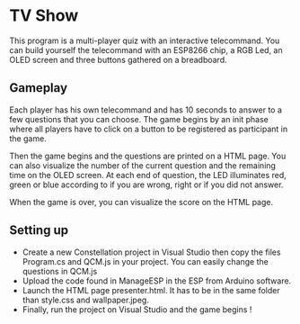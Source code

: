 # TV Show

This program is a multi-player quiz with an interactive telecommand. You can build yourself the telecommand with an ESP8266 chip, a RGB Led, an OLED screen and three buttons gathered on a breadboard.

## Gameplay

Each player has his own telecommand and has 10 seconds to answer to a few questions that you can choose. The game begins by an init phase where all players have to click on a button to be registered as participant in the game.

Then the game begins and the questions are printed on a HTML page. You can also visualize the number of the current question and the remaining time on the OLED screen. At each end of question, the LED illuminates red, green or blue according to if you are wrong, right or if you did not answer.

When the game is over, you can visualize the score on the HTML page.

## Setting up

* Create a new Constellation project in Visual Studio then copy the files Program.cs and QCM.js in your project. You can easily change the questions in QCM.js
* Upload the code found in ManageESP in the ESP from Arduino software.
* Launch the HTML page presenter.html. It has to be in the same folder than style.css and wallpaper.jpeg.
* Finally, run the project on Visual Studio and the game begins !
